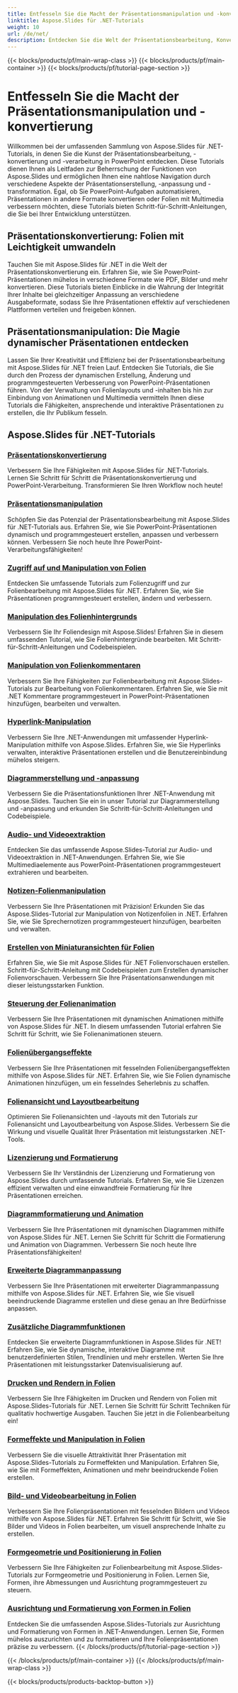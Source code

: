 ```yaml
---
title: Entfesseln Sie die Macht der Präsentationsmanipulation und -konvertierung
linktitle: Aspose.Slides für .NET-Tutorials
weight: 10
url: /de/net/
description: Entdecken Sie die Welt der Präsentationsbearbeitung, Konvertierung und PowerPoint-Verarbeitung mit Aspose.Slides für .NET-Tutorials. Erfahren Sie, wie Sie Präsentationen erstellen, konvertieren und verbessern, um beeindruckende Ergebnisse zu erzielen.
---
```


{{< blocks/products/pf/main-wrap-class >}}
{{< blocks/products/pf/main-container >}}
{{< blocks/products/pf/tutorial-page-section >}}

# Entfesseln Sie die Macht der Präsentationsmanipulation und -konvertierung

Willkommen bei der umfassenden Sammlung von Aspose.Slides für .NET-Tutorials, in denen Sie die Kunst der Präsentationsbearbeitung, -konvertierung und -verarbeitung in PowerPoint entdecken. Diese Tutorials dienen Ihnen als Leitfaden zur Beherrschung der Funktionen von Aspose.Slides und ermöglichen Ihnen eine nahtlose Navigation durch verschiedene Aspekte der Präsentationserstellung, -anpassung und -transformation. Egal, ob Sie PowerPoint-Aufgaben automatisieren, Präsentationen in andere Formate konvertieren oder Folien mit Multimedia verbessern möchten, diese Tutorials bieten Schritt-für-Schritt-Anleitungen, die Sie bei Ihrer Entwicklung unterstützen.

## Präsentationskonvertierung: Folien mit Leichtigkeit umwandeln
Tauchen Sie mit Aspose.Slides für .NET in die Welt der Präsentationskonvertierung ein. Erfahren Sie, wie Sie PowerPoint-Präsentationen mühelos in verschiedene Formate wie PDF, Bilder und mehr konvertieren. Diese Tutorials bieten Einblicke in die Wahrung der Integrität Ihrer Inhalte bei gleichzeitiger Anpassung an verschiedene Ausgabeformate, sodass Sie Ihre Präsentationen effektiv auf verschiedenen Plattformen verteilen und freigeben können.

## Präsentationsmanipulation: Die Magie dynamischer Präsentationen entdecken
Lassen Sie Ihrer Kreativität und Effizienz bei der Präsentationsbearbeitung mit Aspose.Slides für .NET freien Lauf. Entdecken Sie Tutorials, die Sie durch den Prozess der dynamischen Erstellung, Änderung und programmgesteuerten Verbesserung von PowerPoint-Präsentationen führen. Von der Verwaltung von Folienlayouts und -inhalten bis hin zur Einbindung von Animationen und Multimedia vermitteln Ihnen diese Tutorials die Fähigkeiten, ansprechende und interaktive Präsentationen zu erstellen, die Ihr Publikum fesseln.

## Aspose.Slides für .NET-Tutorials
### [Präsentationskonvertierung](./presentation-conversion/)
Verbessern Sie Ihre Fähigkeiten mit Aspose.Slides für .NET-Tutorials. Lernen Sie Schritt für Schritt die Präsentationskonvertierung und PowerPoint-Verarbeitung. Transformieren Sie Ihren Workflow noch heute!
### [Präsentationsmanipulation](./presentation-manipulation/)
Schöpfen Sie das Potenzial der Präsentationsbearbeitung mit Aspose.Slides für .NET-Tutorials aus. Erfahren Sie, wie Sie PowerPoint-Präsentationen dynamisch und programmgesteuert erstellen, anpassen und verbessern können. Verbessern Sie noch heute Ihre PowerPoint-Verarbeitungsfähigkeiten!
### [Zugriff auf und Manipulation von Folien](./slide-access-and-manipulation/)
Entdecken Sie umfassende Tutorials zum Folienzugriff und zur Folienbearbeitung mit Aspose.Slides für .NET. Erfahren Sie, wie Sie Präsentationen programmgesteuert erstellen, ändern und verbessern. 
### [Manipulation des Folienhintergrunds](./slide-background-manipulation/)
Verbessern Sie Ihr Foliendesign mit Aspose.Slides! Erfahren Sie in diesem umfassenden Tutorial, wie Sie Folienhintergründe bearbeiten. Mit Schritt-für-Schritt-Anleitungen und Codebeispielen.
### [Manipulation von Folienkommentaren](./slide-comments-manipulation/)
Verbessern Sie Ihre Fähigkeiten zur Folienbearbeitung mit Aspose.Slides-Tutorials zur Bearbeitung von Folienkommentaren. Erfahren Sie, wie Sie mit .NET Kommentare programmgesteuert in PowerPoint-Präsentationen hinzufügen, bearbeiten und verwalten.
### [Hyperlink-Manipulation](./hyperlink-manipulation/)
Verbessern Sie Ihre .NET-Anwendungen mit umfassender Hyperlink-Manipulation mithilfe von Aspose.Slides. Erfahren Sie, wie Sie Hyperlinks verwalten, interaktive Präsentationen erstellen und die Benutzereinbindung mühelos steigern.
### [Diagrammerstellung und -anpassung](./chart-creation-and-customization/)
Verbessern Sie die Präsentationsfunktionen Ihrer .NET-Anwendung mit Aspose.Slides. Tauchen Sie ein in unser Tutorial zur Diagrammerstellung und -anpassung und erkunden Sie Schritt-für-Schritt-Anleitungen und Codebeispiele.
### [Audio- und Videoextraktion](./audio-and-video-extraction/)
Entdecken Sie das umfassende Aspose.Slides-Tutorial zur Audio- und Videoextraktion in .NET-Anwendungen. Erfahren Sie, wie Sie Multimediaelemente aus PowerPoint-Präsentationen programmgesteuert extrahieren und bearbeiten.
### [Notizen-Folienmanipulation](./notes-slide-manipulation/)
Verbessern Sie Ihre Präsentationen mit Präzision! Erkunden Sie das Aspose.Slides-Tutorial zur Manipulation von Notizenfolien in .NET. Erfahren Sie, wie Sie Sprechernotizen programmgesteuert hinzufügen, bearbeiten und verwalten.
### [Erstellen von Miniaturansichten für Folien](./slide-thumbnail-generation/)
Erfahren Sie, wie Sie mit Aspose.Slides für .NET Folienvorschauen erstellen. Schritt-für-Schritt-Anleitung mit Codebeispielen zum Erstellen dynamischer Folienvorschauen. Verbessern Sie Ihre Präsentationsanwendungen mit dieser leistungsstarken Funktion.
### [Steuerung der Folienanimation](./slide-animation-control/)
Verbessern Sie Ihre Präsentationen mit dynamischen Animationen mithilfe von Aspose.Slides für .NET. In diesem umfassenden Tutorial erfahren Sie Schritt für Schritt, wie Sie Folienanimationen steuern.
### [Folienübergangseffekte](./slide-transition-effects/)
Verbessern Sie Ihre Präsentationen mit fesselnden Folienübergangseffekten mithilfe von Aspose.Slides für .NET. Erfahren Sie, wie Sie Folien dynamische Animationen hinzufügen, um ein fesselndes Seherlebnis zu schaffen.
### [Folienansicht und Layoutbearbeitung](./slide-view-and-layout-manipulation/)
Optimieren Sie Folienansichten und -layouts mit den Tutorials zur Folienansicht und Layoutbearbeitung von Aspose.Slides. Verbessern Sie die Wirkung und visuelle Qualität Ihrer Präsentation mit leistungsstarken .NET-Tools.
### [Lizenzierung und Formatierung](./licensing-and-formatting/)
Verbessern Sie Ihr Verständnis der Lizenzierung und Formatierung von Aspose.Slides durch umfassende Tutorials. Erfahren Sie, wie Sie Lizenzen effizient verwalten und eine einwandfreie Formatierung für Ihre Präsentationen erreichen.
### [Diagrammformatierung und Animation](./chart-formatting-and-animation/)
Verbessern Sie Ihre Präsentationen mit dynamischen Diagrammen mithilfe von Aspose.Slides für .NET. Lernen Sie Schritt für Schritt die Formatierung und Animation von Diagrammen. Verbessern Sie noch heute Ihre Präsentationsfähigkeiten!
### [Erweiterte Diagrammanpassung](./advanced-chart-customization/)
Verbessern Sie Ihre Präsentationen mit erweiterter Diagrammanpassung mithilfe von Aspose.Slides für .NET. Erfahren Sie, wie Sie visuell beeindruckende Diagramme erstellen und diese genau an Ihre Bedürfnisse anpassen.
### [Zusätzliche Diagrammfunktionen](./additional-chart-features/)
Entdecken Sie erweiterte Diagrammfunktionen in Aspose.Slides für .NET! Erfahren Sie, wie Sie dynamische, interaktive Diagramme mit benutzerdefinierten Stilen, Trendlinien und mehr erstellen. Werten Sie Ihre Präsentationen mit leistungsstarker Datenvisualisierung auf.
### [Drucken und Rendern in Folien](./printing-and-rendering-in-slides/)
Verbessern Sie Ihre Fähigkeiten im Drucken und Rendern von Folien mit Aspose.Slides-Tutorials für .NET. Lernen Sie Schritt für Schritt Techniken für qualitativ hochwertige Ausgaben. Tauchen Sie jetzt in die Folienbearbeitung ein!
### [Formeffekte und Manipulation in Folien](./shape-effects-and-manipulation-in-slides/)
Verbessern Sie die visuelle Attraktivität Ihrer Präsentation mit Aspose.Slides-Tutorials zu Formeffekten und Manipulation. Erfahren Sie, wie Sie mit Formeffekten, Animationen und mehr beeindruckende Folien erstellen.
### [Bild- und Videobearbeitung in Folien](./image-and-video-manipulation-in-slides/)
Verbessern Sie Ihre Folienpräsentationen mit fesselnden Bildern und Videos mithilfe von Aspose.Slides für .NET. Erfahren Sie Schritt für Schritt, wie Sie Bilder und Videos in Folien bearbeiten, um visuell ansprechende Inhalte zu erstellen.
### [Formgeometrie und Positionierung in Folien](./shape-geometry-and-positioning-in-slides/)
Verbessern Sie Ihre Fähigkeiten zur Folienbearbeitung mit Aspose.Slides-Tutorials zur Formgeometrie und Positionierung in Folien. Lernen Sie, Formen, ihre Abmessungen und Ausrichtung programmgesteuert zu steuern.
### [Ausrichtung und Formatierung von Formen in Folien](./shape-alignment-and-formatting-in-slides/)
Entdecken Sie die umfassenden Aspose.Slides-Tutorials zur Ausrichtung und Formatierung von Formen in .NET-Anwendungen. Lernen Sie, Formen mühelos auszurichten und zu formatieren und Ihre Folienpräsentationen präzise zu verbessern. 
{{< /blocks/products/pf/tutorial-page-section >}}

{{< /blocks/products/pf/main-container >}}
{{< /blocks/products/pf/main-wrap-class >}}

{{< blocks/products/products-backtop-button >}}
